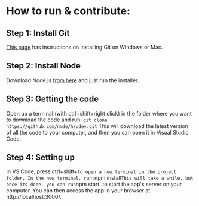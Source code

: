 # How to run & contribute:

## Step 1: Install Git
[This page](https://git-scm.com/book/en/v2/Getting-Started-Installing-Git) has instructions on installing Git on Windows or Mac.

## Step 2: Install Node
Download Node.js [from here](https://nodejs.org/en/download/) and just run the installer.

## Step 3: Getting the code
Open up a terminal (with ctrl+shift+right click) in the folder where you want to download the code and run:
`git clone https://github.com/nmde/hrudey.git`
This will download the latest version of all the code to your computer, and then you can open it in Visual Studio Code.

## Step 4: Setting up
In VS Code, press ctrl+shift+` to open a new terminal in the project folder. In the new terminal, run:
`npm install`
This will take a while, but once its done, you can run `npm start` to start the app's server on your computer. You can then access the app in your browser at http://localhost:3000/.